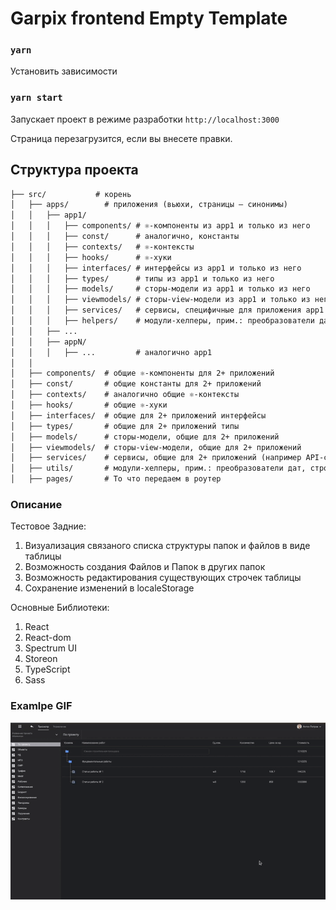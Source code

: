 # Garpix frontend Empty Template

### `yarn`
Установить зависимости
### `yarn start`

Запускает проект в режиме разработки `http://localhost:3000`

Страница перезагрузится, если вы внесете правки.

## Структура проекта

```markdown
├── src/           # корень
│   ├── apps/        # приложения (вьюхи, страницы — синонимы)
│   │   ├── app1/
│   │   │   ├── components/ # ⚛️-компоненты из app1 и только из него
│   │   │   ├── const/      # аналогично, константы
│   │   │   ├── contexts/   # ⚛️-контексты
│   │   │   ├── hooks/      # ⚛️-хуки
│   │   │   ├── interfaces/ # интерфейсы из app1 и только из него
│   │   │   ├── types/      # типы из app1 и только из него
│   │   │   ├── models/     # сторы-модели из app1 и только из него
│   │   │   ├── viewmodels/ # сторы-view-модели из app1 и только из него
│   │   │   ├── services/   # сервисы, специфичные для приложения app1 (api-сервисы лучше всегда класть в общий уровень)
│   │   │   ├── helpers/    # модули-хелперы, прим.: преобразователи дат, строк и т.п.
│   │   ├── ...
│   │   ├── appN/
│   │   │   ├── ...         # аналогично app1
│   │
│   ├── components/  # общие ⚛️-компоненты для 2+ приложений
│   ├── const/       # общие константы для 2+ приложений
│   ├── contexts/    # аналогично общие ⚛️-контексты
│   ├── hooks/       # общие ⚛️-хуки
│   ├── interfaces/  # общие для 2+ приложений интерфейсы
│   ├── types/       # общие для 2+ приложений типы
│   ├── models/      # сторы-модели, общие для 2+ приложений
│   ├── viewmodels/  # сторы-view-модели, общие для 2+ приложений
│   ├── services/    # сервисы, общие для 2+ приложений (например API-сервисы или синглтоны)
│   ├── utils/       # модули-хелперы, прим.: преобразователи дат, строк и т.п., общие для 2+ приложений
│   ├── pages/       # То что передаем в роутер
```

### Описание
Тестовое Задние:
1. Визуализация связаного списка структуры папок и файлов в виде таблицы
2. Возможность создания Файлов и Папок в других папок
3. Возможность редактирования существующих строчек таблицы
4. Сохранение изменений в localeStorage

Основные Библиотеки:
1. React
2. React-dom
3. Spectrum UI
4. Storeon
5. TypeScript
6. Sass

### Examlpe GIF

![](https://github.com/udav154/testTask-Table/blob/master/src/assets/gifs/testTask.gif)
